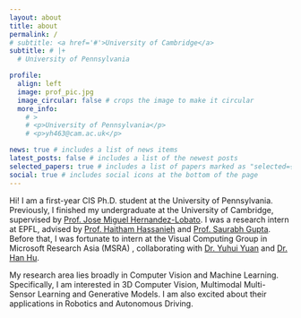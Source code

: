 ```yaml
---
layout: about
title: about
permalink: /
# subtitle: <a href='#'>University of Cambridge</a>
subtitle: # |+
  # University of Pennsylvania

profile:
  align: left
  image: prof_pic.jpg
  image_circular: false # crops the image to make it circular
  more_info: 
    # >
    # <p>University of Pennsylvania</p>
    # <p>yh463@cam.ac.uk</p>

news: true # includes a list of news items
latest_posts: false # includes a list of the newest posts
selected_papers: true # includes a list of papers marked as "selected={true}"
social: true # includes social icons at the bottom of the page
---
```


Hi! I am a first-year CIS Ph.D. student at the University of Pennsylvania. Previously, I finished my undergraduate at the University of Cambridge, supervised by [Prof. Jose Miguel Hernandez-Lobato](https://jmhl.org/). I was a research intern at EPFL, advised by [Prof. Haitham Hassanieh](https://people.epfl.ch/haitham.alhassanieh/?lang=en) and [Prof. Saurabh Gupta](https://saurabhg.web.illinois.edu/). Before that, I was fortunate to intern at the Visual Computing Group in Microsoft Research Asia (MSRA) , collaborating with [Dr. Yuhui Yuan](https://www.microsoft.com/en-us/research/people/yuyua/) and [Dr. Han Hu](https://ancientmooner.github.io/). 

My research area lies broadly in Computer Vision and Machine Learning. Specifically, I am interested in 3D Computer Vision, Multimodal Multi-Sensor Learning and Generative Models. I am also excited about their applications in Robotics and Autonomous Driving. 
